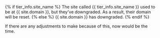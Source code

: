 {% if tier_info.site_name %}
The site called {{ tier_info.site_name }} used to be at {{ site.domain }}, but they've downgraded. As a result, their domain will be reset.
{% else %}
{{ site.domain }} has downgraded.
{% endif %}

If there are any adjustments to make because of this, now would be the time.